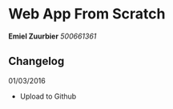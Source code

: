 Web App From Scratch
====================

**Emiel Zuurbier**
*500661361*

Changelog
---------

01/03/2016  
- Upload to Github